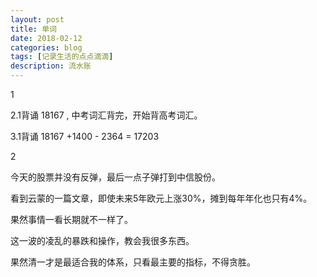```yaml
---
layout: post
title: 单词
date: 2018-02-12
categories: blog
tags: [记录生活的点点滴滴]
description: 流水账
---
```


1 

2.1背诵 18167 , 中考词汇背完，开始背高考词汇。

3.1背诵 18167 +1400 - 2364 = 17203

2

今天的股票并没有反弹，最后一点子弹打到中信股份。

看到云蒙的一篇文章，即使未来5年欧元上涨30%，摊到每年年化也只有4%。

果然事情一看长期就不一样了。

这一波的凌乱的暴跌和操作，教会我很多东西。

果然清一才是最适合我的体系，只看最主要的指标，不得贪胜。
















